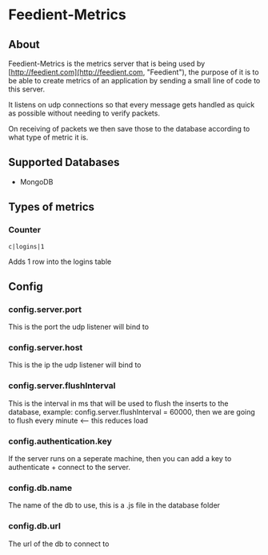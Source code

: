# Feedient-Metrics
## About
Feedient-Metrics is the metrics server that is being used by [http://feedient.com](http://feedient.com, "Feedient"), the purpose of it is to be able to create metrics of an application by sending a small line of code to this server.

It listens on udp connections so that every message gets handled as quick as possible without needing to verify packets.

On receiving of packets we then save those to the database according to what type of metric it is.

## Supported Databases
* MongoDB

## Types of metrics
### Counter
```
c|logins|1
```
Adds 1 row into the logins table

## Config
### config.server.port
This is the port the udp listener will bind to
### config.server.host
This is the ip the udp listener will bind to
### config.server.flushInterval
This is the interval in ms that will be used to flush the inserts to the database, example:
config.server.flushInterval = 60000, then we are going to flush every minute <-- this reduces load
### config.authentication.key
If the server runs on a seperate machine, then you can add a key to authenticate + connect to the server.
### config.db.name
The name of the db to use, this is a .js file in the database folder
### config.db.url
The url of the db to connect to